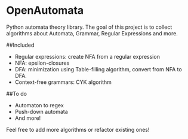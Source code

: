 OpenAutomata
============


Python automata theory library. The goal of this project is to collect algorithms about Automata, Grammar, Regular Expressions and more. 

##Included


- Regular expressions: create NFA from a regular expression
- NFA: epsilon-closures
- DFA: minimization using Table-filling algorithm, convert from NFA to DFA.
- Context-free grammars: CYK algorithm



##To do

- Automaton to regex
- Push-down automata
- And more!


Feel free to add more algorithms or refactor existing ones!
